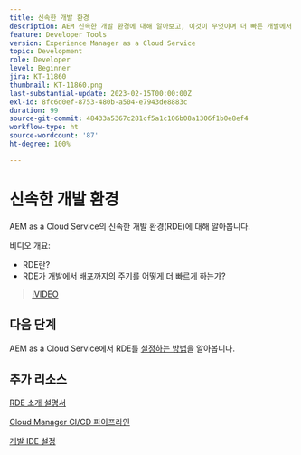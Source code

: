 ```yaml
---
title: 신속한 개발 환경
description: AEM 신속한 개발 환경에 대해 알아보고, 이것이 무엇이며 더 빠른 개발에서 배포까지의 주기에 어떻게 도움이 되는지 알아봅니다.
feature: Developer Tools
version: Experience Manager as a Cloud Service
topic: Development
role: Developer
level: Beginner
jira: KT-11860
thumbnail: KT-11860.png
last-substantial-update: 2023-02-15T00:00:00Z
exl-id: 8fc6d0ef-8753-480b-a504-e7943de8883c
duration: 99
source-git-commit: 48433a5367c281cf5a1c106b08a1306f1b0e8ef4
workflow-type: ht
source-wordcount: '87'
ht-degree: 100%

---
```


# 신속한 개발 환경

AEM as a Cloud Service의 신속한 개발 환경(RDE)에 대해 알아봅니다.

비디오 개요:

- RDE란?
- RDE가 개발에서 배포까지의 주기를 어떻게 더 빠르게 하는가?

>[!VIDEO](https://video.tv.adobe.com/v/3414128?quality=12&learn=on)

## 다음 단계

AEM as a Cloud Service에서 RDE를 [설정하는 방법](./how-to-setup.md)을 알아봅니다.

## 추가 리소스

[RDE 소개 설명서](https://experienceleague.adobe.com/docs/experience-manager-cloud-service/content/implementing/developing/rapid-development-environments.html?lang=ko#introduction)

[Cloud Manager CI/CD 파이프라인](https://experienceleague.adobe.com/docs/experience-manager-cloud-service/content/implementing/using-cloud-manager/cicd-pipelines/introduction-ci-cd-pipelines.html?lang=ko)

[개발 IDE 설정](https://experienceleague.adobe.com/docs/experience-manager-learn/cloud-service/local-development-environment-set-up/development-tools.html?lang=ko)
